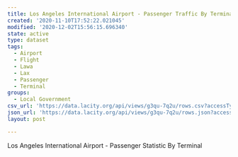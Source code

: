 ```yaml
---
title: Los Angeles International Airport - Passenger Traffic By Terminal
created: '2020-11-10T17:52:22.021045'
modified: '2020-12-02T15:56:15.696340'
state: active
type: dataset
tags:
  - Airport
  - Flight
  - Lawa
  - Lax
  - Passenger
  - Terminal
groups:
  - Local Government
csv_url: 'https://data.lacity.org/api/views/g3qu-7q2u/rows.csv?accessType=DOWNLOAD'
json_url: 'https://data.lacity.org/api/views/g3qu-7q2u/rows.json?accessType=DOWNLOAD'
layout: post

---
```

Los Angeles International Airport  - Passenger Statistic By Terminal
